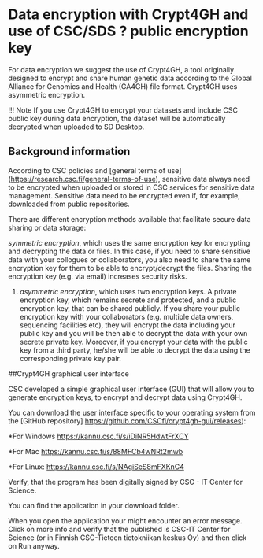 # Data encryption with Crypt4GH and use of CSC/SDS ? public encryption key 

For data encryption we suggest the use of Crypt4GH, a tool originally designed to encrypt and share human genetic data according to the Global Alliance for Genomics and Health (GA4GH) file format. Crypt4GH uses asymmetric encryption.   

!!! Note 
If you use Crypt4GH to encrypt your datasets and include CSC public key during data encryption, the dataset will be automatically decrypted when uploaded to SD Desktop.  

 

## Background information 

According to CSC policies and [general terms of use] (https://research.csc.fi/general-terms-of-use), sensitive data always need to be encrypted when uploaded or stored in CSC services for sensitive data management. Sensitive data need to be encrypted even if, for example, downloaded from public repositories. 

There are different encryption methods available that facilitate secure data sharing or data storage: 

_symmetric encryption_, which uses the same encryption key for encrypting and decrypting the data or files. In this case, if you need to share sensitive data with your collogues or collaborators, you also need to share the same encryption key for them to be able to encrypt/decrypt the files. Sharing the encryption key (e.g. via email) increases security risks. 

1. _asymmetric encryption_, which uses two encryption keys. A private encryption key, which remains secrete and protected, and a public encryption key, that can be shared publicly. If you share your public encryption key with your collaborators (e.g. multiple data owners, sequencing facilities etc), they will encrypt the data including your public key and you will be then able to decrypt the data with your own secrete private key. Moreover, if you encrypt your data with the public key from a third party, he/she will be able to decrypt the data using the corresponding private key pair.  

 

 

##Crypt4GH graphical user interface 

CSC developed a simple graphical user interface (GUI) that will allow you to generate encryption keys, to encrypt and decrypt data using Crypt4GH. 

You can download the user interface specific to your operating system from the [GitHub repository] https://github.com/CSCfi/crypt4gh-gui/releases):  

*For Windows https://kannu.csc.fi/s/iDiNR5HdwtFrXCY 

*For Mac https://kannu.csc.fi/s/88MFCb4wNRt2mwb 

*For Linux: https://kannu.csc.fi/s/NAgiSeS8mFXKnC4 

 

 

 

 

Verify, that the program has been digitally signed by CSC - IT Center for Science.  

You can find the application in your download folder. 

 

 

When you open the application your might encounter an error message. Click on more info and verify that the published is CSC-IT Center for Science (or in Finnish CSC-Tieteen tietokniikan keskus Oy) and then click on Run anyway. 


